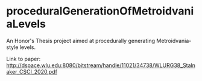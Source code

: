 # proceduralGenerationOfMetroidvaniaLevels
An Honor's Thesis project aimed at procedurally generating Metroidvania-style levels.

Link to paper: http://dspace.wlu.edu:8080/bitstream/handle/11021/34738/WLURG38_Stalnaker_CSCI_2020.pdf
